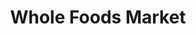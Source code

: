 ---
title: "Whole Foods Market"
url: /berkeley/whole-foods-market-gilman-street/
shop: supermarket
---